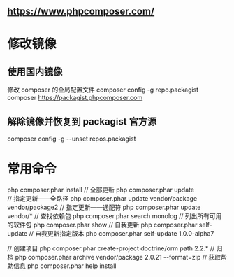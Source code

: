 https://www.phpcomposer.com/
------------------------------------------------

# 修改镜像
## 使用国内镜像
  修改 composer 的全局配置文件
  composer config -g repo.packagist composer https://packagist.phpcomposer.com
  
## 解除镜像并恢复到 packagist 官方源  
  composer config -g --unset repos.packagist
  
# 常用命令
  php composer.phar install
  //  全部更新
  php composer.phar update  
  //  指定更新——全路径
  php composer.phar update vendor/package vendor/package2
  //  指定更新——通配符
  php composer.phar update vendor/*
  //  查找依赖包
  php composer.phar search monolog
  //  列出所有可用的软件包
  php composer.phar show
  //  自我更新
  php composer.phar self-update
  //  自我更新指定版本
  php composer.phar self-update 1.0.0-alpha7
  
  //  创建项目
  php composer.phar create-project doctrine/orm path 2.2.*
  //  归档
  php composer.phar archive vendor/package 2.0.21 --format=zip
  //  获取帮助信息
  php composer.phar help install
